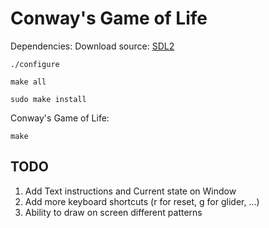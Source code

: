# Conway's Game of Life

Dependencies:
Download source: [SDL2](https://www.libsdl.org/download-2.0.php)
```
./configure
```
```
make all
```
```
sudo make install
```

Conway's Game of Life:
```
make
```

## TODO
1. Add Text instructions and Current state on Window
2. Add more keyboard shortcuts (r for reset, g for glider, ...)
3. Ability to draw on screen different patterns

